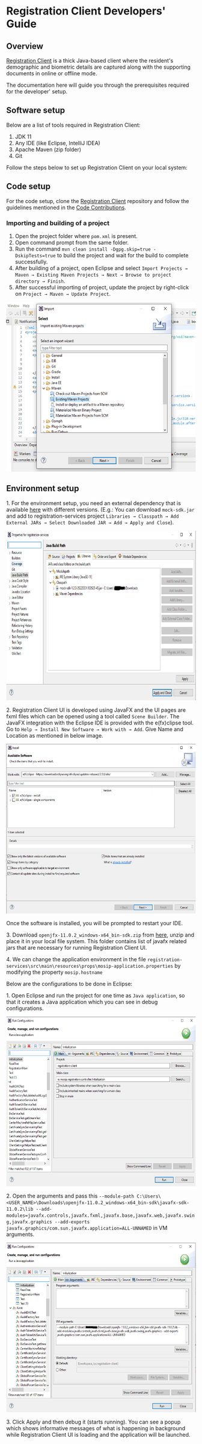 # Registration Client Developers' Guide

## Overview

[Registration Client](https://docs.mosip.io/1.2.0/modules/registration-client) is a thick Java-based client where the resident's demographic and biometric details are captured along with the supporting documents in online or offline mode. 

The documentation here will guide you through the prerequisites required for the developer' setup.

## Software setup

Below are a list of tools required in Registration Client:

1. JDK 11
2. Any IDE (like Eclipse, IntelliJ IDEA)
3. Apache Maven (zip folder)
5. Git


Follow the steps below to set up Registration Client on your local system:
 
## Code setup

For the code setup, clone the [Registration Client](https://github.com/mosip/registration-client) repository and follow the guidelines mentioned in the [Code Contributions](https://docs.mosip.io/1.2.0/community/code-contributions).

### Importing and building of a project

1. Open the project folder where `pom.xml` is present.
2. Open command prompt from the same folder.
3. Run the command `mvn clean install -Dgpg.skip=true -DskipTests=true` to build the project and wait for the build to complete successfully.
4. After building of a project, open Eclipse and select `Import Projects → Maven → Existing Maven Projects → Next → Browse to project directory → Finish`.
5. After successful importing of project, update the project by right-click on `Project → Maven → Update Project`.

<img src="_images/import-project.png" width="750" height="450">

## Environment setup

1\. For the environment setup, you need an external dependency that is available [here](https://oss.sonatype.org/#nexus-search;gav~~mock-sdk~1.2.0-SNAPSHOT~~) with different versions. (E.g.: You can download `mock-sdk.jar` and add to registration-services project `Libraries → Classpath → Add External JARs → Select Downloaded JAR → Add → Apply and Close`).

<img src="_images/add-mock-sdk-library.PNG" width="750" height="450">

2\. Registration Client UI is developed using JavaFX and the UI pages are fxml files which can be opened using a tool called `Scene Builder`. The JavaFX integration with the Eclipse IDE is provided with the e(fx)clipse tool. Go to `Help → Install New Software → Work with → Add`. Give Name and Location as mentioned in below image.

<img src="_images/efxclipse-installation.PNG" width="750" height="450">

Once the software is installed, you will be prompted to restart your IDE.

3\. Download `openjfx-11.0.2_windows-x64_bin-sdk.zip` from [here](https://github.com/mosip/documentation/tree/1.2.0/docs/_files/registration-client-config-files), unzip and place it in your local file system. This folder contains list of javafx related jars that are necessary for running Registration Client UI.

4\. We can change the application environment in the file `registration-services\src\main\resources\props\mosip-application.properties` by modifying the property `mosip.hostname`

Below are the configurations to be done in Eclipse:

1\. Open Eclipse and run the project for one time as `Java application`, so that it creates a Java application which you can see in debug configurations.

<img src="_images/reg-client-create-env-in-eclipse.PNG" width="750" height="450">

2\. Open the arguments and pass this `--module-path C:\Users\<USER_NAME>\Downloads\openjfx-11.0.2_windows-x64_bin-sdk\javafx-sdk-11.0.2\lib --add-modules=javafx.controls,javafx.fxml,javafx.base,javafx.web,javafx.swing,javafx.graphics --add-exports javafx.graphics/com.sun.javafx.application=ALL-UNNAMED` in VM arguments.

<img src="_images/registration-client-run-configurations.PNG" width="750" height="450">

3\. Click Apply and then debug it (starts running). You can see a popup which shows informative messages of what is happening in background while Registration Client UI is loading and the application will be launched.

